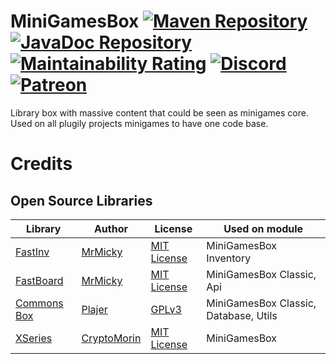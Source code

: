 # MiniGamesBox [![Maven Repository](https://maven.plugily.xyz/api/badge/latest/releases/plugily/projects/MiniGamesBox-Classic?color=40c14a&name=Maven&prefix=v)](https://maven.plugily.xyz/#/releases/plugily/projects/MiniGamesBox-Classic) [![JavaDoc Repository](https://maven.plugily.xyz/api/badge/latest/releases/plugily/projects/MiniGamesBox-Classic?color=40c14a&name=JavaDoc&prefix=v)](https://maven.plugily.xyz/javadoc/releases/plugily/projects/MiniGamesBox-Classic/latest) [![Maintainability Rating](https://sonarcloud.io/api/project_badges/measure?project=Plugily-Projects_MiniGamesBox&metric=sqale_rating)](https://sonarcloud.io/summary/overall?id=Plugily-Projects_MiniGamesBox) [![Discord](https://img.shields.io/discord/345628548716822530.svg?color=7289DA&style=for-the-badge&logo=discord)](https://discord.plugily.xyz) [![Patreon](	https://img.shields.io/badge/Patreon-F96854?style=for-the-badge&logo=patreon&logoColor=white)](https://patreon.com/plugily)

Library box with massive content that could be seen as minigames core. Used on all plugily projects minigames to have one code base. 


# Credits

## Open Source Libraries

| Library                                              | Author                                        | License                                                                       | Used on module                        |
|------------------------------------------------------|-----------------------------------------------|-------------------------------------------------------------------------------|---------------------------------------|
| [FastInv](https://github.com/MrMicky-FR/FastInv)     | [MrMicky](https://github.com/MrMicky-FR)      | [MIT License](https://github.com/MrMicky-FR/FastInv/blob/master/LICENSE)      | MiniGamesBox Inventory                |
| [FastBoard](https://github.com/MrMicky-FR/FastBoard) | [MrMicky](https://github.com/MrMicky-FR)      | [MIT License](https://github.com/MrMicky-FR/FastInv/blob/master/LICENSE)      | MiniGamesBox Classic, Api             |
| [Commons Box](https://github.com/Plajer/Commons-Box) | [Plajer](https://github.com/Plajer)           | [GPLv3](https://github.com/Plajer/Commons-Box/blob/master/LICENSE.md)         | MiniGamesBox Classic, Database, Utils |
| [XSeries](https://github.com/CryptoMorin/XSeries)    | [CryptoMorin](https://github.com/CryptoMorin) | [MIT License](https://github.com/CryptoMorin/XSeries/blob/master/LICENSE.txt) | MiniGamesBox                          |
